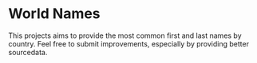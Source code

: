 # World Names
This projects aims to provide the most common first and last names by country. Feel free to submit improvements, especially by providing better sourcedata.